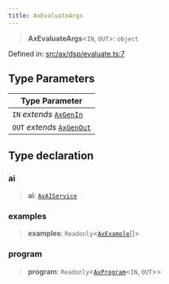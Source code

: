 ```yaml
---
title: AxEvaluateArgs
---
```


> **AxEvaluateArgs**\<`IN`, `OUT`\>: `object`

Defined in: [src/ax/dsp/evaluate.ts:7](#apidocs/httpsgithubcomax-llmaxblob3b79ada8d723949fcd8a76c2b6f48cf69d8394f8srcaxdspevaluatetsl7)

## Type Parameters

| Type Parameter |
| ------ |
| `IN` *extends* [`AxGenIn`](#apidocs/typealiasaxgenin) |
| `OUT` *extends* [`AxGenOut`](#apidocs/typealiasaxgenout) |

## Type declaration

<a id="ai"></a>

### ai

> **ai**: [`AxAIService`](#apidocs/interfaceaxaiservice)

<a id="examples"></a>

### examples

> **examples**: `Readonly`\<[`AxExample`](#apidocs/typealiasaxexample)[]\>

<a id="program"></a>

### program

> **program**: `Readonly`\<[`AxProgram`](#apidocs/classaxprogram)\<`IN`, `OUT`\>\>
